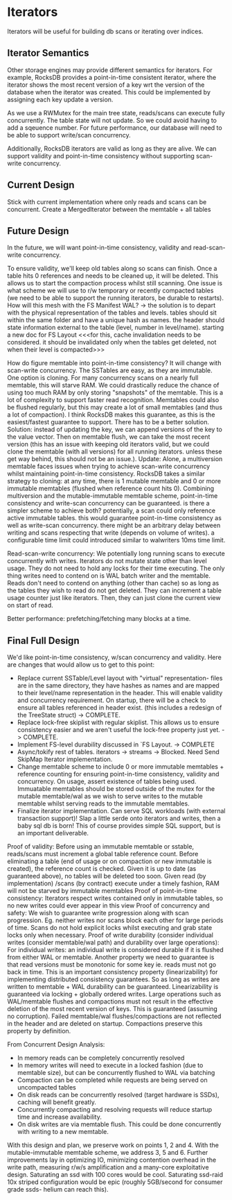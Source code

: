 # Iterators

Iterators will be useful for building db scans or iterating over indices. 

## Iterator Semantics

Other storage engines may provide different semantics for iterators. For example, RocksDB provides a point-in-time consistent iterator, where the iterator shows the most recent version of a key wrt the version of the database when the iterator was created. This could be implemented by assigning each key update a version. 

As we use a RWMutex for the main tree state, reads/scans can execute fully concurrently. The table state will not update. So we could avoid having to add a sqeuence number. For future performance, our database will need to be able to support write/scan concurrency.

Additionally, RocksDB iterators are valid as long as they are alive. We can support validity and point-in-time consistency without supporting scan-write concurrency.

## Current Design

Stick with current implementation where only reads and scans can be concurrent. Create a MergedIterator between the memtable + all tables

## Future Design

In the future, we will want point-in-time consistency, validity and read-scan-write concurrency.

To ensure validity, we'll keep old tables along so scans can finish. Once a table hits 0 references and needs to be cleaned up, it will be deleted. This allows us to start the compaction process whilst still scanning. One issue is what scheme we will use to r/w temporary or recently compacted tables (we need to be able to support the running iterators, be durable to restarts). How will this mesh with the FS Manifest WAL? -> the solution is to depart with the physical representation of the tables and levels. tables should sit within the same folder and have a unique hash as names. the header should state information external to the table (level, number in level/name). starting a new doc for FS Layout <<<for this, cache invalidation needs to be considered. it should be invalidated only when the tables get deleted, not when their level is compacted>>>

How do figure memtable into point-in-time consistency? It will change with scan-write concurrency. The SSTables are easy, as they are immutable. One option is cloning. For many concurrency scans on a nearly full memtable, this will starve RAM. We could drastically reduce the chance of using too much RAM by only storing "snapshots" of the memtable. This is a lot of complexity to support faster read recognition. Memtables could also be flushed regularly, but this may create a lot of small memtables (and thus a lot of compaction). I think RocksDB makes this guarantee, as this is the easiest/fastest guarantee to support. There has to be a better solution. Solution: instead of updating the key, we can append versions of the key to the value vector. Then on memtable flush, we can take the most recent version (this has an issue with keeping old iterators valid, but we could clone the memtable (with all versions) for all running iterators. unless these get way behind, this should not be an issue.). Update: Alone, a multiversion memtable faces issues when trying to achieve scan-write concurrency whilst maintaining point-in-time consistency. RocksDB takes a similar strategy to cloning: at any time, there is 1 mutable memtable and 0 or more immutable memtables (flushed when reference count hits 0). Combining multiversion and the mutable-immutable memtable scheme, point-in-time consistency and write-scan concurrency can be guaranteed. is there a simpler scheme to achieve both? potentially, a scan could only reference active immutable tables. this would guarantee point-in-time consistency as well as write-scan concurrency. there might be an arbitrary delay between writing and scans respecting that write (depends on volume of writes). a configurable time limit could introduced similar to walwriters 10ms time limit.

Read-scan-write concurrency: We potentially long running scans to execute concurrently with writes. Iterators do not mutate state other than level usage. They do not need to hold any locks for their time executing. The only thing writes need to contend on is WAL batch writer and the memtable. Reads don't need to contend on anything (other than cache) so as long as the tables they wish to read do not get deleted. They can increment a table usage counter just like iterators. Then, they can just clone the current view on start of read. 


Better performance: prefetching/fetching many blocks at a time. 

## Final Full Design

We'd like point-in-time consistency, w/scan concurrency and validity. Here are changes that would allow us to get to this point:

- Replace current SSTable/Level layout with "virtual" representation- files are in the same directory, they have hashes as names and are mapped to their level/name representation in the header. This will enable validity and concurrency requirement. On startup, there will be a check to ensure all tables referenced in header exist. (this includes a redesign of the TreeState struct) -> COMPLETE.
- Replace lock-free skiplist with regular skiplist. This allows us to ensure consistency easier and we aren't useful the lock-free property just yet. -> COMPLETE.
- Implement FS-level durability discussed in `FS Layout. -> COMPLETE
- Async/tokify rest of tables. iterators -> streams -> Blocked. Need Send SkipMap Iterator implementation.
- Change memtable scheme to include 0 or more immutable memtables + reference counting for ensuring point-in-time consistency, validity and concurrency. On usage, assert existence of tables being used. Immuatable memtables should be stored outside of the mutex for the mutable memtable/wal as we wish to serve writes to the mutable memtable whilst serving reads to the immutable memtables.
- Finalize iterator implementation. Can serve SQL workloads (with external transaction support)! Slap a little serde onto iterators and writes, then a baby sql db is born! This of course provides simple SQL support, but is an important deliverable.

Proof of validity: Before using an immutable memtable or sstable, reads/scans must increment a global table reference count. Before eliminating a table (end of usage or on compaction or new immutable is created), the reference count is checked. Given it is up to date (as guaranteed above), no tables will be deleted too soon. Given read (by implementation) /scans (by contract) execute under a timely fashion, RAM will not be starved by immutable memtables
Proof of point-in-time consistency: Iterators respect writes contained only in immutable tables, so no new writes could ever appear in this view
Proof of concurrency and safety: We wish to guarantee write progression along with scan progression. Eg. neither writes nor scans block each other for large periods of time. Scans do not hold explicit locks whilst executing and grab state locks only when necessary. 
Proof of write durability (consider individual writes (consider memtable/wal path) and durability over large operations): 
For individual writes: an individual write is considered durable if it is flushed from either WAL or memtable. Another property we need to guarantee is that read versions must be monotonic for some key ie. reads must not go back in time. This is an important consistency property (linearizability) for implementing distributed consistency guarantees. So as long as writes are written to memtable + WAL durability can be guaranteed. Linearizability is guaranteed via locking + globally ordered writes. Large operations such as WAL/memtable flushes and compactions must not result in the effective deletion of the most recent version of keys. This is guaranteed (assuming no corruption). Failed memtable/wal flushes/compactions are not reflected in the header and are deleted on startup. Compactions preserve this property by definition.

From Concurrent Design Analysis:
- In memory reads can be completely concurrently resolved
- In memory writes will need to execute in a locked fashion (due to memtable size), but can be concurrently flushed to WAL via batching
- Compaction can be completed while requests are being served on uncompacted tables
- On disk reads can be concurrently resolved (target hardware is SSDs), caching will benefit greatly. 
- Concurrently compacting and resolving requests will reduce startup time and increase availability.
- On disk writes are via memtable flush. This could be done concurrently with writing to a new memtable.

With this design and plan, we preserve work on points 1, 2 and 4. With the mutable-immutable memtable scheme, we address 3, 5 and 6. Further improvements lay in optimizing IO, minimizing contention overhead in the write path, measuring r/w/s amplification and a many-core exploitative design. Saturating an ssd with 100 cores would be cool. Saturating ssd-raid 10x striped configuration would be epic (roughly 5GB/second for consumer grade ssds- helium can reach this).